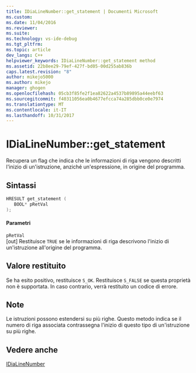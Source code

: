 ```yaml
---
title: IDiaLineNumber::get_statement | Documenti Microsoft
ms.custom: 
ms.date: 11/04/2016
ms.reviewer: 
ms.suite: 
ms.technology: vs-ide-debug
ms.tgt_pltfrm: 
ms.topic: article
dev_langs: C++
helpviewer_keywords: IDiaLineNumber::get_statement method
ms.assetid: 22b8ee29-79ef-427f-bd05-00d255ab836b
caps.latest.revision: "8"
author: mikejo5000
ms.author: mikejo
manager: ghogen
ms.openlocfilehash: 05cb3f85fe2f1ea82622a4537b89895a44eebf63
ms.sourcegitcommit: f40311056ea0b4677efcca74a285dbb0ce0e7974
ms.translationtype: MT
ms.contentlocale: it-IT
ms.lasthandoff: 10/31/2017
---
```

# <a name="idialinenumbergetstatement"></a>IDiaLineNumber::get_statement
Recupera un flag che indica che le informazioni di riga vengono descritti l'inizio di un'istruzione, anziché un'espressione, in origine del programma.  
  
## <a name="syntax"></a>Sintassi  
  
```C++  
HRESULT get_statement (   
   BOOL* pRetVal  
);  
```  
  
#### <a name="parameters"></a>Parametri  
 `pRetVal`  
 [out] Restituisce `TRUE` se le informazioni di riga descrivono l'inizio di un'istruzione all'origine del programma.  
  
## <a name="return-value"></a>Valore restituito  
 Se ha esito positivo, restituisce `S_OK`. Restituisce `S_FALSE` se questa proprietà non è supportata. In caso contrario, verrà restituito un codice di errore.  
  
## <a name="remarks"></a>Note  
 Le istruzioni possono estendersi su più righe. Questo metodo indica se il numero di riga associata contrassegna l'inizio di questo tipo di un'istruzione su più righe.  
  
## <a name="see-also"></a>Vedere anche  
 [IDiaLineNumber](../../debugger/debug-interface-access/idialinenumber.md)